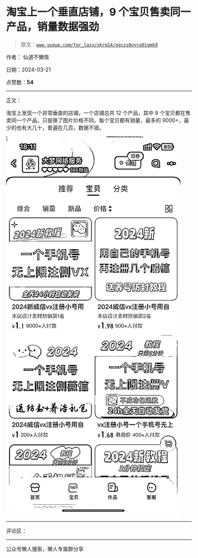 # 淘宝上一个垂直店铺，9 个宝贝售卖同一产品，销量数据强劲

> 原文：[`www.yuque.com/for_lazy/xkrm14/ggczs0oyra91gmk9`](https://www.yuque.com/for_lazy/xkrm14/ggczs0oyra91gmk9)

作者： 仙道不懒惰

日期：2024-03-21

点赞数：**54**

* * *

正文：

淘宝上发现一个非常垂直的店铺，一个店铺总共 12 个产品，其中 9 个宝贝都在售卖同一个产品，只是换了图片价格不同，每个宝贝都有销量，最多的 9000+，最少的也有大几十，普遍在几百，数据不错。

![](img/f83e212b4b1888a3f8cba360d652f0e9.png)

* * *

评论区：

* * *

公众号懒人搜索，懒人专属群分享